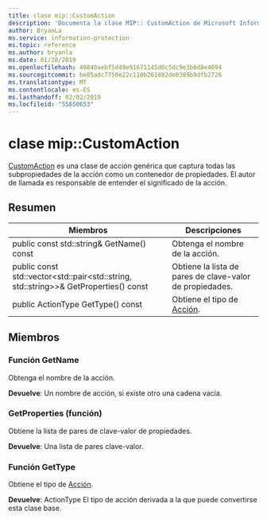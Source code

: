 ```yaml
---
title: clase mip::CustomAction
description: 'Documenta la clase MIP:: CustomAction de Microsoft Information Protection (MIP) SDK.'
author: BryanLa
ms.service: information-protection
ms.topic: reference
ms.author: bryanla
ms.date: 01/28/2019
ms.openlocfilehash: 49840aebf5d49e91671145d0c5dc9e3b6d8e4694
ms.sourcegitcommit: be05adc7750e22c110b261882de0389b9dfb2726
ms.translationtype: MT
ms.contentlocale: es-ES
ms.lasthandoff: 02/02/2019
ms.locfileid: "55650653"
---
```

# <a name="class-mipcustomaction"></a>clase mip::CustomAction 
[CustomAction](class_mip_customaction.md) es una clase de acción genérica que captura todas las subpropiedades de la acción como un contenedor de propiedades. El autor de llamada es responsable de entender el significado de la acción.
  
## <a name="summary"></a>Resumen
 Miembros                        | Descripciones                                
--------------------------------|---------------------------------------------
public const std::string& GetName() const  |  Obtenga el nombre de la acción.
public const std::vector\<std::pair\<std::string, std::string\>\>& GetProperties() const  |  Obtiene la lista de pares de clave-valor de propiedades.
public ActionType GetType() const  |  Obtiene el tipo de [Acción](class_mip_action.md).
  
## <a name="members"></a>Miembros
  
### <a name="getname-function"></a>Función GetName
Obtenga el nombre de la acción.

  
**Devuelve**: Un nombre de acción, si existe otro una cadena vacía.
  
### <a name="getproperties-function"></a>GetProperties (función)
Obtiene la lista de pares de clave-valor de propiedades.

  
**Devuelve**: Una lista de pares clave-valor.
  
### <a name="gettype-function"></a>Función GetType
Obtiene el tipo de [Acción](class_mip_action.md).

  
**Devuelve**: ActionType El tipo de acción derivada a la que puede convertirse esta clase base.